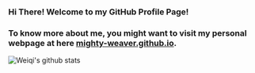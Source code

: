 ### Hi There! Welcome to my GitHub Profile Page!
### To know more about me, you might want to visit my personal webpage at here [mighty-weaver.github.io](https://mighty-weaver.github.io/).
![Weiqi's github stats](https://github-readme-stats.vercel.app/api?username=MighTy-Weaver&show_icons=true&count_private=true&theme=merko)
